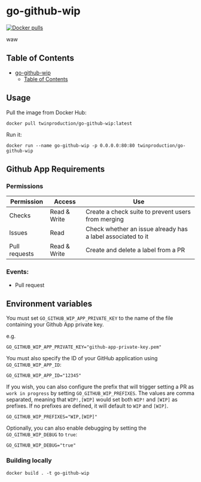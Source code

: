 # go-github-wip

[![Docker pulls](https://img.shields.io/docker/pulls/twinproduction/go-github-wip.svg)](https://cloud.docker.com/repository/docker/twinproduction/go-github-wip)

waw
## Table of Contents

- [go-github-wip](#go-github-wip)
  * [Table of Contents](#table-of-contents)

## Usage

Pull the image from Docker Hub:

```
docker pull twinproduction/go-github-wip:latest
```

Run it:

```
docker run --name go-github-wip -p 0.0.0.0:80:80 twinproduction/go-github-wip
```


## Github App Requirements

### Permissions

| Permission    | Access       | Use                                                         | 
|---------------|--------------|-------------------------------------------------------------|
| Checks        | Read & Write | Create a check suite to prevent users from merging          |
| Issues        | Read         | Check whether an issue already has a label associated to it |
| Pull requests | Read & Write | Create and delete a label from a PR                         |


### Events:

- Pull request


## Environment variables

You must set `GO_GITHUB_WIP_APP_PRIVATE_KEY` to the name of the file containing your Github App private key.

e.g.

```
GO_GITHUB_WIP_APP_PRIVATE_KEY="github-app-private-key.pem"
```

You must also specify the ID of your GitHub application using `GO_GITHUB_WIP_APP_ID`:

```
GO_GITHUB_WIP_APP_ID="12345"
```

If you wish, you can also configure the prefix that will trigger setting a PR as `work in progress` by setting `GO_GITHUB_WIP_PREFIXES`. The values are comma separated, meaning that `WIP!,[WIP]` would set both `WIP!` and `[WIP]` as prefixes. If no prefixes are defined, it will default to `WIP` and `[WIP]`.

```
GO_GITHUB_WIP_PREFIXES="WIP,[WIP]"
```

Optionally, you can also enable debugging by setting the `GO_GITHUB_WIP_DEBUG` to `true`:

```
GO_GITHUB_WIP_DEBUG="true"
```


### Building locally

```
docker build . -t go-github-wip
```
